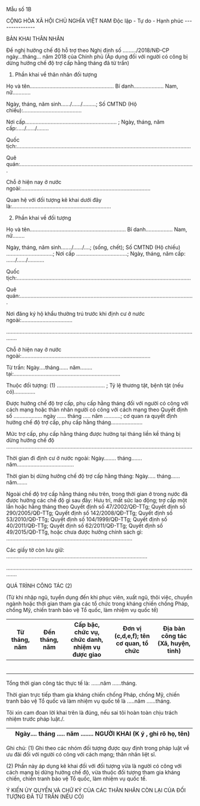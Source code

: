 Mẫu số 1B

CỘNG HÒA XÃ HỘI CHỦ NGHĨA VIỆT NAM Độc lập - Tự do - Hạnh phúc ---------------

BẢN KHAI THÂN NHÂN

Đề nghị hưởng chế độ hỗ trợ theo Nghị định số ........./2018/NĐ-CP ngày...tháng... năm 2018 của Chính phủ (Áp dụng đối với người có công bị dừng hưởng chế độ trợ cấp hằng tháng đã từ trần)

1. Phần khai về thân nhân đối tượng

Họ và tên........................................................ Bí danh.................... Nam, nữ............

Ngày, tháng, năm sinh....../....../.........; Số CMTND (Hộ chiếu):.......................................

Nơi cấp............................................................. ; Ngày, tháng, năm cấp:...../....../........

Quốc tịch:....................................................................................................................

Quê quán:....................................................................................................................

Chỗ ở hiện nay ở nước ngoài:......................................................................................

Quan hệ với đối tượng kê khai dưới đây là:..................................................................

2. Phần khai về đối tượng

Họ và tên................................................................ Bí danh.................. Nam, nữ........

Ngày, tháng, năm sinh......./....../....; (sống, chết); Số CMTND (Hộ chiếu) ...............................; Nơi cấp ..................................; Ngày, tháng, năm cấp: ....../....../...........

Quốc tịch:....................................................................................................................

Quê quán:....................................................................................................................

Nơi đăng ký hộ khẩu thường trú trước khi định cư ở nước ngoài:..................................

...................................................................................................................................

Chỗ ở hiện nay ở nước ngoài:......................................................................................

Từ trần: Ngày....tháng...... năm........ tại:.......................................................................

Thuộc đối tượng: (1) ................................ ; Tỷ lệ thương tật, bệnh tật (nếu có)..............

Được hưởng chế độ trợ cấp, phụ cấp hằng tháng đối với người có công với cách mạng hoặc thân nhân người có công với cách mạng theo Quyết định số ................... ngày ...... tháng ..... năm ...........; cơ quan ra quyết định hưởng chế độ trợ cấp, phụ cấp hằng tháng.....................

Mức trợ cấp, phụ cấp hằng tháng được hưởng tại tháng liền kề tháng bị dừng hưởng chế độ ............................................................................................................................

Thời gian đi định cư ở nước ngoài: Ngày........ tháng....... năm......................................

Thời gian bị dừng hưởng chế độ trợ cấp hằng tháng: Ngày..... tháng...... năm.......

Ngoài chế độ trợ cấp hằng tháng nêu trên, trong thời gian ở trong nước đã được hưởng các chế độ gì sau đây: Hưu trí, mất sức lao động; trợ cấp một lần hoặc hằng tháng theo Quyết định số 47/2002/QĐ-TTg; Quyết định số 290/2005/QĐ-TTg; Quyết định số 142/2008/QĐ-TTg; Quyết định số 53/2010/QĐ-TTg; Quyết định số 104/1999/QĐ-TTg; Quyết định số 40/2011/QĐ-TTg; Quyết định số 62/2011/QĐ-TTg; Quyết định số 49/2015/QĐ-TTg, hoặc chưa được hưởng chính sách gì: ....................................................................................

Các giấy tờ còn lưu giữ: ..............................................................................................

...................................................................................................................................

QUÁ TRÌNH CÔNG TÁC (2)

(Từ khi nhập ngũ, tuyển dụng đến khi phục viên, xuất ngũ, thôi việc, chuyển ngành hoặc thời gian tham gia các tổ chức trong kháng chiến chống Pháp, chống Mỹ, chiến tranh bảo vệ Tổ quốc, làm nhiệm vụ quốc tế)

| Từ tháng, năm | Đến tháng, năm | Cấp bậc, chức vụ, chức danh, nhiệm vụ được giao | Đơn vị (c,d,e,f); tên cơ quan, tổ chức | Địa bàn công tác (Xã, huyện, tỉnh) |
|---|---|---|---|---|
|  |  |  |  |  |
|  |  |  |  |  |
|  |  |  |  |  |
|  |  |  |  |  |
|  |  |  |  |  |
|  |  |  |  |  |

Tổng thời gian công tác thực tế là: ......năm ......tháng.

Thời gian trực tiếp tham gia kháng chiến chống Pháp, chống Mỹ, chiến tranh bảo vệ Tổ quốc và làm nhiệm vụ quốc tế là .....năm ......tháng.

Tôi xin cam đoan lời khai trên là đúng, nếu sai tôi hoàn toàn chịu trách nhiệm trước pháp luật./.

|  | Ngày.... tháng ..... năm ........ NGƯỜI KHAI (K ý , ghi rõ họ, tên) |
|---|---|

Ghi chú: (1) Ghi theo các nhóm đối tượng được quy định trong pháp luật về ưu đãi đối với người có công với cách mạng; thân nhân liệt sĩ.

(2) Phần này áp dụng kê khai đối với đối tượng vừa là người có công với cách mạng bị dừng hưởng chế độ, vừa thuộc đối tượng tham gia kháng chiến, chiến tranh bảo vệ Tổ quốc, làm nhiệm vụ quốc tế.

Ý KIẾN ỦY QUYỀN VÀ CHỮ KÝ CỦA CÁC THÂN NHÂN CÒN LẠI CỦA ĐỐI TƯỢNG ĐÃ TỪ TRẦN (NẾU CÓ)